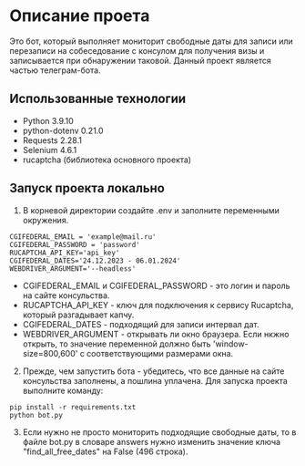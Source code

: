 # Описание проета 
Это бот, который выполняет мониторит свободные даты для записи или перезаписи на собеседование с консулом для получения визы и записывается при обнаружении таковой. Данный проект является частью телеграм-бота.

## Использованные технологии
- Python 3.9.10
- python-dotenv 0.21.0
- Requests 2.28.1
- Selenium 4.6.1
- rucaptcha (библиотека основного проекта)

## Запуск проекта локально
1. В корневой директории создайте .env и заполните переменными окружения.
```
CGIFEDERAL_EMAIL = 'example@mail.ru'
CGIFEDERAL_PASSWORD = 'password'
RUCAPTCHA_API_KEY='api_key'
CGIFEDERAL_DATES='24.12.2023 - 06.01.2024'
WEBDRIVER_ARGUMENT='--headless'
```

* CGIFEDERAL_EMAIL и CGIFEDERAL_PASSWORD - это логин и пароль на сайте консульства.
* RUCAPTCHA_API_KEY - ключ для подключения к сервису Rucaptcha, который разгадывает капчу.
* CGIFEDERAL_DATES - подходящий для записи интервал дат.
* WEBDRIVER_ARGUMENT - открывать ли окно браузера. Если нкжно открыть, то значение переменной должно быть 'window-size=800,600' с соответствующими размерами окна.

2. Прежде, чем запустить бота - убедитесь, что все данные на сайте консульства заполнены, а пошлина уплачена. Для запуска проекта выполните команду:
```
pip install -r requirements.txt
python bot.py
```

3. Если нужно не просто мониторить подходящие свободные даты, то в файле bot.py в словаре answers нужно изменить значение ключа "find_all_free_dates" на False (496 строка). 
